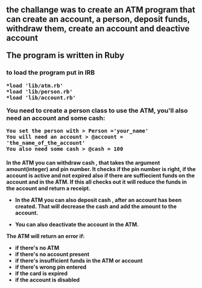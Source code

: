 

<h2>
the challange was to create an ATM  program that can create an account, a person, deposit funds, withdraw them, create an account and deactive account 

The program is written in Ruby <h3>

to load the program put in IRB
```
*load 'lib/atm.rb'
*load 'lib/person.rb'
*load 'lib/account.rb'
```

You need to create a person class to use the ATM, you'll also need an account and some cash:

```
You set the person with > Person ='your_name'
You will need an account > @account = 'the_name_of_the_account'
You also need some cash > @cash = 100
```
<h4>
In the ATM you can withdraw cash , that takes the argument amount(integer) and pin number. It checks if the pin number is right, if the account is active and not expired also if there are suffiecient funds on the account and in the ATM. If this all checks out it will reduce the funds in the account and return a receipt.

* In the ATM you can also deposit cash , after an account has been created. That will decrease the cash and add the amount to the account.

* You can also deactivate the account in the ATM.  

The ATM will return an error if:
* if there's no ATM
* if there's no account present
* if there's insufficient funds in the ATM or account
* if there's wrong pin entered
* if the card is expired
* if the account is disabled

